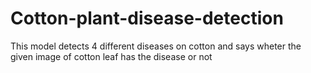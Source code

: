 # Cotton-plant-disease-detection
This model detects 4 different diseases on cotton and says wheter the given image of cotton leaf has the disease or not
